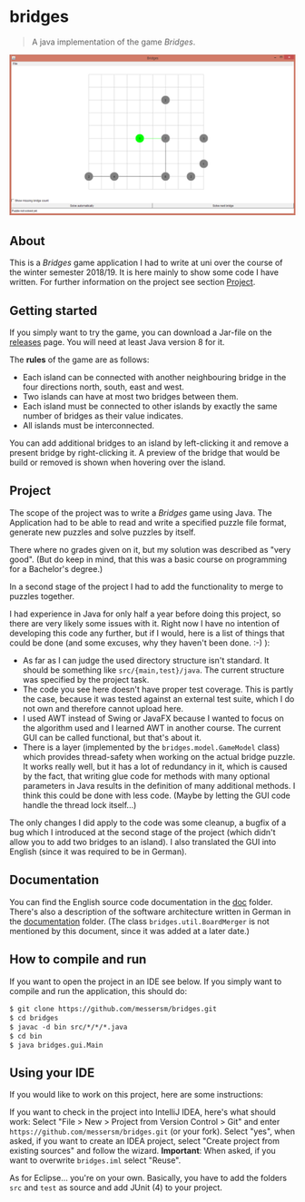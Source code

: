# bridges
> A java implementation of the game *Bridges*.

![Screenshot](documentation/screenshot.png "Bridges screenshot")

## About
This is a *Bridges* game application I had to write at uni over the course
of the winter semester 2018/19. It is here mainly to show some code I have written.
For further information on the project see section [Project](#project).

## Getting started
If you simply want to try the game, you can download a Jar-file on the
[releases](https://github.com/messersm/bridges/releases) page. You will
need at least Java version 8 for it.

The **rules** of the game are as follows:
 * Each island can be connected with another neighbouring bridge in
   the four directions north, south, east and west.
 * Two islands can have at most two bridges between them.
 * Each island must be connected to other islands by exactly the same
   number of bridges as their value indicates.
 * All islands must be interconnected.

You can add additional bridges to an island by left-clicking it and
remove a present bridge by right-clicking it. A preview of the bridge
that would be build or removed is shown when hovering over the island.

## Project
The scope of the project was to write a *Bridges* game using Java.
The Application had to be able to read and write a specified puzzle file
format, generate new puzzles and solve puzzles by itself.

There where no grades given on it, but my solution was described as "very good".
(But do keep in mind, that this was a basic course on programming
for a Bachelor's degree.)

In a second stage of the project I had to add the functionality to
merge to puzzles together.

I had experience in Java for only half a year before doing this project, so
there are very likely some issues with it. Right now I have no intention
of developing this code any further, but if I would, here is a list of
things that could be done (and some excuses, why they haven't been done. :-) ):
 * As far as I can judge the used directory structure isn't standard. It should
   be something like ``src/{main,test}/java``. The current structure was specified
   by the project task.
 * The code you see here doesn't have proper test coverage. This is
   partly the case, because it was tested against an external test suite,
   which I do not own and therefore cannot upload here.
 * I used AWT instead of Swing or JavaFX because I wanted to focus on
   the algorithm used and I learned AWT in another course.
   The current GUI can be called functional, but that's about it.
 * There is a layer (implemented by the ``bridges.model.GameModel``
   class) which provides thread-safety when working on the actual bridge puzzle.
   It works really well, but it has a lot of redundancy in it, which
   is caused by the fact, that writing glue code for methods
   with many optional parameters in Java results in the definition
   of many additional methods.
   I think this could be done with less code. (Maybe by letting the
   GUI code handle the thread lock itself...)
 
The only changes I did apply to the code was some cleanup, a bugfix of a
bug which I introduced at the second stage of the project (which didn't allow
you to add two bridges to an island). I also translated the GUI into
English (since it was required to be in German).

## Documentation
You can find the English source code documentation in the [doc](doc/index.html) folder.
There's also a description of the software architecture written in German in the
[documentation](documentation/Architekturbeschreibung.pdf) folder. (The
class ``bridges.util.BoardMerger`` is not mentioned by this document, since it
was added at a later date.)

## How to compile and run
If you want to open the project in an IDE see below. If you simply
want to compile and run the application, this should do:

```
$ git clone https://github.com/messersm/bridges.git
$ cd bridges
$ javac -d bin src/*/*/*.java
$ cd bin
$ java bridges.gui.Main
```

## Using your IDE
If you would like to work on this project, here are some instructions:

If you want to check in the project into IntelliJ IDEA, here's what should work:
Select "File > New > Project from Version Control > Git" and
enter ``https://github.com/messersm/bridges.git`` (or your fork).
Select "yes", when asked, if you want to create an IDEA project,
select "Create project from existing sources" and follow the wizard.
**Important**: When asked, if you want to overwrite ``bridges.iml`` select "Reuse".

As for Eclipse... you're on your own. Basically, you have to add the folders ``src``
and ``test`` as source and add JUnit (4) to your project.
